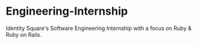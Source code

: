 # Engineering-Internship
Identity Square's Software Engineering Internship with a focus on Ruby &amp; Ruby on Rails.
